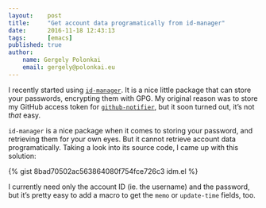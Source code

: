 ```yaml
---
layout:    post
title:     "Get account data programatically from id-manager"
date:      2016-11-18 12:43:13
tags:      [emacs]
published: true
author:
    name: Gergely Polonkai
    email: gergely@polonkai.eu
---
```


I recently started
using [`id-manager`](https://github.com/kiwanami/emacs-id-manager). It is a
nice little package that can store your passwords, encrypting them with
GPG. My original reason was to store my GitHub access token
for [`github-notifier`](https://github.com/xuchunyang/github-notifier.el),
but it soon turned out, it’s not *that* easy.

`id-manager` is a nice package when it comes to storing your password, and
retrieving them for your own eyes. But it cannot retrieve account data
programatically. Taking a look into its source code, I came up with this
solution:

{% gist 8bad70502ac563864080f754fce726c3 idm.el %}

I currently need only the account ID (ie. the username) and the password,
but it’s pretty easy to add a macro to get the `memo` or `update-time`
fields, too.
